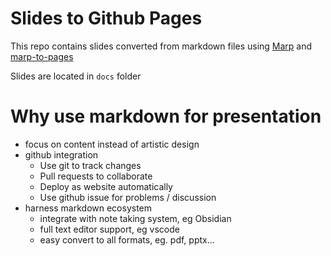 # Slides to Github Pages

This repo contains slides converted from markdown files using [Marp] and [marp-to-pages]

Slides are located in `docs` folder

[Marp]: https://github.com/marp-team/marp
[marp-to-pages]: https://github.com/ralexander-phi/marp-to-pages

# Why use markdown for presentation

- focus on content instead of artistic design
- github integration
  - Use git to track changes
  - Pull requests to collaborate
  - Deploy as website automatically
  - Use github issue for problems / discussion
- harness markdown ecosystem
  - integrate with note taking system, eg Obsidian
  - full text editor support, eg vscode
  - easy convert to all formats, eg. pdf, pptx...

